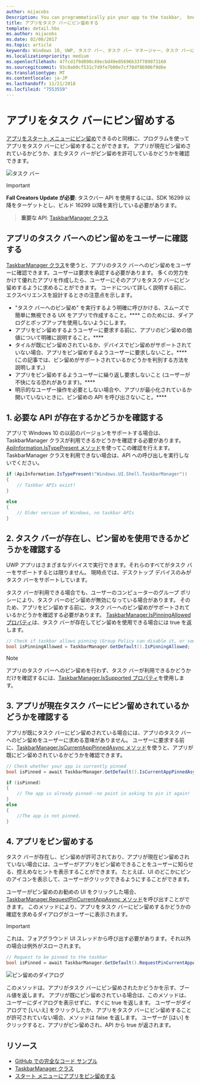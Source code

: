 ```yaml
---
author: mijacobs
Description: You can programmatically pin your app to the taskbar,  bnd you can check if it's currently pinned.
title: アプリをタスク バーにピン留めする
template: detail.hbs
ms.author: mijacobs
ms.date: 02/08/2017
ms.topic: article
keywords: Windows 10, UWP, タスク バー、タスク バー マネージャー、タスク バーにピン留め、プライマリ タイル
ms.localizationpriority: medium
ms.openlocfilehash: 47fcd1f9d090c49ecbd49e05696b33f789973160
ms.sourcegitcommit: 93c0a60cf531c7d9fe7b00e7cf78df86906f9d6e
ms.translationtype: MT
ms.contentlocale: ja-JP
ms.lasthandoff: 11/21/2018
ms.locfileid: "7553559"
---
```

# <a name="pin-your-app-to-the-taskbar"></a>アプリをタスク バーにピン留めする

[アプリをスタート メニューにピン留め](tiles-and-notifications/primary-tile-apis.md)できるのと同様に、プログラムを使ってアプリをタスク バーにピン留めすることができます。 アプリが現在ピン留めされているかどうか、またタスク バーがピン留めを許可しているかどうかを確認できます。 

![タスク バー](images/taskbar/taskbar.png)

> [!IMPORTANT]
> **Fall Creators Update が必要**: タスクバー API を使用するには、SDK 16299 以降をターゲットとし、ビルド 16299 以降を実行している必要があります。

> **重要な API**: [TaskbarManager クラス](https://docs.microsoft.com/uwp/api/windows.ui.shell.taskbarmanager) 


## <a name="when-should-you-ask-the-user-to-pin-your-app-to-the-taskbar"></a>アプリのタスク バーへのピン留めをユーザーに確認する 

[TaskbarManager クラス](https://docs.microsoft.com/uwp/api/windows.ui.shell.taskbarmanager)を使うと、アプリのタスク バーへのピン留めをユーザーに確認できます。ユーザーは要求を承認する必要があります。 多くの労力をかけて優れたアプリを作成したら、ユーザーにそのアプリをタスク バーにピン留めするように求めることができます。 コードについて詳しく説明する前に、エクスペリエンスを設計するときの注意点を示します。

* "タスク バーへのピン留め" を実行するよう明確に呼びかける、スムーズで簡単に無視できる UX をアプリで作成すること。**** このためには、ダイアログとポップアップを使用しないようにします。 
* アプリをピン留めするようユーザーに要求する前に、アプリのピン留めの価値について明確に説明すること。****
* タイルが既にピン留めされているか、デバイスでピン留めがサポートされていない場合、アプリをピン留めするようユーザーに要求しないこと。**** (この記事では、ピン留めがサポートされているかどうかを判別する方法を説明します。)
* アプリをピン留めするようユーザーに繰り返し要求しないこと (ユーザーが不快になる恐れがあります)。****
* 明示的なユーザー操作を必要としない場合や、アプリが最小化されているか開いていないときに、ピン留めの API を呼び出さないこと。****


## <a name="1-check-whether-the-required-apis-exist"></a>1. 必要な API が存在するかどうかを確認する

アプリで Windows 10 の以前のバージョンをサポートする場合は、TaskbarManager クラスが利用できるかどうかを確認する必要があります。 [ApiInformation.IsTypePresent メソッド](https://docs.microsoft.com/en-us/uwp/api/windows.foundation.metadata.apiinformation#Windows_Foundation_Metadata_ApiInformation_IsTypePresent_System_String_)を使ってこの確認を行えます。 TaskbarManager クラスを利用できない場合は、API への呼び出しを実行しないでください。

```csharp
if (ApiInformation.IsTypePresent("Windows.UI.Shell.TaskbarManager"))
{
    // Taskbar APIs exist!
}

else
{
    // Older version of Windows, no taskbar APIs
}
```


## <a name="2-check-whether-taskbar-is-present-and-allows-pinning"></a>2. タスク バーが存在し、ピン留めを使用できるかどうかを確認する

UWP アプリはさまざまなデバイスで実行できます。それらのすべてがタスク バーをサポートするとは限りません。 現時点では、デスクトップ デバイスのみがタスク バーをサポートしています。 

タスク バーが利用できる場合でも、ユーザーのコンピューターのグループ ポリシーにより、タスク バーのピン留めが無効になっている場合があります。 そのため、アプリをピン留めする前に、タスク バーへのピン留めがサポートされているかどうかを確認する必要があります。 [TaskbarManager.IsPinningAllowed プロパティ](https://docs.microsoft.com/uwp/api/windows.ui.shell.taskbarmanager.IsPinningAllowed)は、タスク バーが存在してピン留めを使用できる場合には true を返します。 

```csharp
// Check if taskbar allows pinning (Group Policy can disable it, or some device families don't have taskbar)
bool isPinningAllowed = TaskbarManager.GetDefault().IsPinningAllowed;
```

> [!NOTE]
> アプリのタスク バーへのピン留めを行わず、タスク バーが利用できるかどうかだけを確認するには、[TaskbarManager.IsSupported プロパティ](https://docs.microsoft.com/uwp/api/windows.ui.shell.taskbarmanager.IsSupported)を使用します。


## <a name="3-check-whether-your-app-is-currently-pinned-to-the-taskbar"></a>3. アプリが現在タスク バーにピン留めされているかどうかを確認する

アプリが既にタスク バーにピン留めされている場合には、アプリのタスク バーへのピン留めをユーザーに求める意味がありません。 ユーザーに要求する前に、[TaskbarManager.IsCurrentAppPinnedAsync メソッド](https://docs.microsoft.com/uwp/api/windows.ui.shell.taskbarmanager.IsCurrentAppPinnedAsync)を使うと、アプリが既にピン留めされているかどうかを確認できます。

```csharp
// Check whether your app is currently pinned
bool isPinned = await TaskbarManager.GetDefault().IsCurrentAppPinnedAsync();

if (isPinned)
{
    // The app is already pinned--no point in asking to pin it again!
}
else 
{
    //The app is not pinned. 
}
```


##  <a name="4-pin-your-app"></a>4. アプリをピン留めする

タスク バーが存在し、ピン留めが許可されており、アプリが現在ピン留めされていない場合には、ユーザーがアプリをピン留めできることをユーザーに知らせる、控えめなヒントを表示することができます。 たとえば、UI のどこかにピンのアイコンを表示して、ユーザーがクリックできるようにすることができます。 

ユーザーがピン留めのお勧めの UI をクリックした場合、[TaskbarManager.RequestPinCurrentAppAsync メソッド](https://docs.microsoft.com/uwp/api/windows.ui.shell.taskbarmanager.RequestPinCurrentAppAsync)を呼び出すことができます。 このメソッドにより、アプリをタスク バーにピン留めするかどうかの確認を求めるダイアログがユーザーに表示されます。

> [!IMPORTANT]
> これは、フォアグラウンド UI スレッドから呼び出す必要があります。それ以外の場合は例外がスローされます。

```csharp
// Request to be pinned to the taskbar
bool isPinned = await TaskbarManager.GetDefault().RequestPinCurrentAppAsync();
```

![ピン留めのダイアログ](images/taskbar/pin-dialog.png)

このメソッドは、アプリがタスク バーにピン留めされたかどうかを示す、ブール値を返します。 アプリが既にピン留めされている場合は、このメソッドは、ユーザーにダイアログを表示せずに、すぐに true を返します。 ユーザーがダイアログで [いいえ] をクリックしたか、アプリをタスク バーにピン留めすることが許可されていない場合、メソッドは false を返します。 ユーザーが [はい] をクリックすると、アプリがピン留めされ、API から true が返されます。


## <a name="resources"></a>リソース

* [GitHub での完全なコード サンプル](https://github.com/WindowsNotifications/quickstart-pin-to-taskbar)
* [TaskbarManager クラス](https://docs.microsoft.com/uwp/api/windows.ui.shell.taskbarmanager)
* [スタート メニューにアプリをピン留めする](tiles-and-notifications/primary-tile-apis.md)